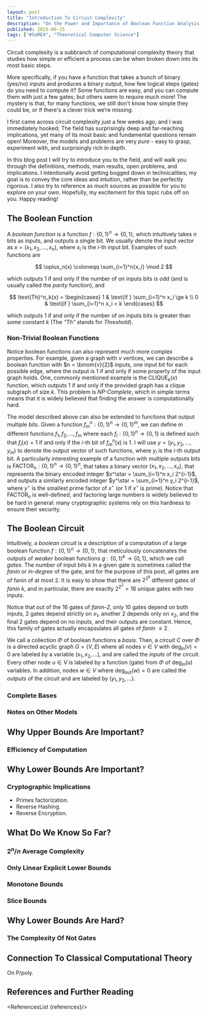 ```yaml
---
layout: post
title: "Introduction To Circuit Complexity"
description: "On the Power and Importance of Boolean Function Analysis, and Why It Is So Hard?"
published: 2025-06-15
tags: ["#SoME4", "Theoretical Computer Science"]
---
```


<script lang="ts">
    import Ref from "$lib/Ref.svelte";
    import ReferencesList from "$lib/ReferencesList.svelte";

    import EyeCatcher from "./lib/EyeCatcher.svelte";
    import Circuit from "./lib/Circuit.svelte";
    import GatesView from "./lib/GatesView.svelte";

    let references = [];

</script>

Circuit complexity is a subbranch of computational complexity theory that studies how simple or efficient a process can be when broken down into its most basic steps.

<EyeCatcher />

More specifically, if you have a function that takes a bunch of binary (yes/no) inputs and produces a binary output, how few logical steps (gates) do you need to compute it? Some functions are easy, and you can compute them with just a few gates; but others seem to require much more! The mystery is that, for
many functions, we still don't know how simple they could be, or if there's a clever trick we’re missing.<Ref
    title="Circuit Complexity"
    people="Wikipedia"
    url="https://en.wikipedia.org/wiki/Circuit_complexity"
    references={references}
/>

I first came across circuit complexity just a few weeks ago, and I was immediately
hooked;
The field has surprisingly deep and far-reaching implications, yet many of its
most basic and fundamental questions remain open!
Moreover, the models and problems are very *pure* - easy to grasp, experiment
with, and surprisingly rich in depth.

In this blog post I will try to introduce you to the field, and will walk you
through the definitions, methods, main results, open problems, and implications.
I intentionally avoid getting bogged down in technicalities; my goal is to
convey the core ideas and intuition, rather than be perfectly rigorous.
I also try to reference as much sources as possible for you to explore on your
own. Hopefully, my excitement for this topic rubs off on you. Happy reading!

## The Boolean Function

A *boolean function* is a function $f : \{0,1\}^n \to \{0, 1\}$, which
intuitively takes $n$ bits as inputs, and outputs a single bit.
We usually denote the input vector as $x = (x_1, x_2, ..., x_n)$, where $x_i$ is
the $i$-th input bit.
Examples of such functions are

$$
\oplus_n(x) \coloneqq \sum_{i=1}^n{x_i} \mod 2
$$

which outputs 1 if and only if the number of on inputs bits is odd (and is
usually called the *parity* function),<Ref
    title="Parity function"
    url="https://en.wikipedia.org/wiki/Parity_function"
    people="Wikipedia"
    references={references}
/> and

$$
\text{Th}^n_k(x) =
    \begin{cases}
        1 & \text{if } \sum_{i=1}^n x_i \ge k \\
        0 & \text{if } \sum_{i=1}^n x_i < k
    \end{cases}
$$

which outputs 1 if and only if the number of on inputs bits is greater than some
constant $k$ (The *"Th"* stands for *Threshold*).

### Non-Trivial Boolean Functions

Notice boolean functions can also represent much more complex properties. For
example, given a graph with $v$ vertices, we can describe a boolean function
with $n = \binom{v}{2}$ inputs, one input bit for each possible edge, where the
output is 1 if and only if some property of the input graph holds.
One, commonly mentioned example is the $\text{CLIQUE}_k(x)$ function, which outputs
1 if and only if the provided graph has a clique subgraph of size $k$.
This problem is *NP-Complete*, which in simple terms means that it
is widely believed that finding the answer is computationally hard.<Ref
    title="Clique problem"
    url="https://en.wikipedia.org/wiki/Clique_problem"
    people="Wikipedia"
    references={references}
/>

The model described above can also be extended to functions that output multiple bits.
Given a function $f^n_m : \{0, 1\}^n \to \{0, 1\}^m$, we can define $m$ different
functions $f_1, f_2, \dots, f_m$ where each $f_i : \{0, 1\}^n \to \{0, 1\}$ is
defined such that $f_i(x) = 1$ if and only if the $i$-th bit of $f^n_m(x)$ is 1.
I will use $y = (y_1, y_2, \dots, y_m)$ to denote the output vector of such
functions, where $y_i$ is the $i$-th output bit.
A particularly interesting example of a function with multiple outputs bits is
$\text{FACTOR}_n : \{0, 1\}^n \to \{0, 1\}^n$,
that takes a binary vector $(x_1, x_2, \dots, x_n)$, that represents the binary
encoded integer $x^\star = \sum_{i=1}^n x_i 2^{i-1}$, and outputs a similarly
encoded integer $y^\star = \sum_{i=1}^n y_i 2^{i-1}$, where $y^\star$ is the
smallest prime factor of $x^\star$ (or $1$ if $x^\star$ is prime).<Ref
    title="Integer factorization"
    url="https://en.wikipedia.org/wiki/Integer_factorization"
    people="Wikipedia"
    references={references}
/>
Notice that $\text{FACTOR}_n$ is well-defined, and factoring large numbers is
widely believed to be hard in general: many cryptographic systems rely on this
hardness to ensure their security.<Ref
    title="RSA cryptosystem"
    url="https://en.wikipedia.org/wiki/RSA_cryptosystem"
    people="Wikipedia"
    references={references}
/>

## The Boolean Circuit

Intuitively, a *boolean circuit* is a description of a computation of a large
boolean function $f : \{0, 1\}^n \to \{0,1\}$, that meticulously concatenates
the outputs of *weaker* boolean functions $g : \{0, 1\}^k \to \{0, 1\}$, which
we call *gates*. The number of input bits $k$ in a given gate is sometimes called
the *fanin* or *in-degree* of the gate, and for the purpose of this post, all
gates are of fanin of at most 2.
It is easy to show that there are $2^{2^k}$ different gates of *fanin* $k$, and
in particular, there are exactly $2^{2^2} = 16$ unique gates with two inputs.

<GatesView />

Notice that out of the 16 gates of *fanin-2*, only <a>10 gates</a> depend on
both inputs, <a>2 gates</a> depend strictly on $x_1$, <a>another 2</a> depends
only on $x_2$, and the final <a>2 gates</a> depend on no inputs, and their outputs
are constant. Hence, this family of gates actually encapsulates all gates of
*fanin* $\le 2$.

We call a collection $\Phi$ of boolean functions a *basis*.
Then, a *circuit* $C$ over $\Phi$ is a directed acyclic graph $G = (V, E)$
where all nodes $v \in V$ with $\deg_\text{in}(v) = 0$ are labeled by a variable
$(x_1, x_2, \dots)$, and are called the *inputs* of the circuit.
Every other node $u \in V$ is labeled by a function (gate) from $\Phi$ of
$\deg_\text{in}(u)$ variables.
In addition, nodes $w \in V$ where $\deg_\text{out}(w) = 0$ are called the *outputs*
of the circuit and are labeled by $(y_1, y_2, \dots)$.<Ref
    title="Boolean Circuit Complexity: Lecture Notes"
    people="Uri Zwick, Omer Shibolet"
    url="https://www.cs.tau.ac.il//~zwick/scribe-boolean.html"
    references={references}
/>

<Circuit />

### Complete Bases

### Notes on Other Models

## Why Upper Bounds Are Important?

### Efficiency of Computation

## Why Lower Bounds Are Important?

### Cryptographic Implications

- Primes factorization.
- Reverse Hashing.
- Reverse Encryption.

## What Do We Know So Far?

### $2^n / n$ Average Complexity

### Only Linear Explicit Lower Bounds

### Monotone Bounds

### Slice Bounds

## Why Lower Bounds Are Hard?

### The Complexity Of Not Gates

## Connection To Classical Computational Theory

On $\textsf{P}/\textsf{poly}$.

## References and Further Reading

<Ref
    title="Boolean Function Complexity: Advances and Frontiers"
    url="https://www.doi.org/10.1007/978-3-642-24508-4"
    people="Stasys Jukna"
    references={references}
/>

<ReferencesList {references}/>
